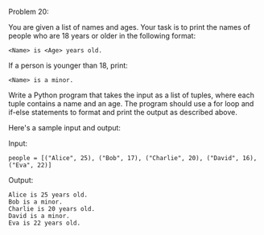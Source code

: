 Problem 20:

You are given a list of names and ages. Your task is to print the names of people who are 18 years or older in the following format:

```
<Name> is <Age> years old.
```
If a person is younger than 18, print:
```
<Name> is a minor.
```

Write a Python program that takes the input as a list of tuples, where each tuple contains a name and an age. The program should use a for loop and if-else statements to format and print the output as described above.

Here's a sample input and output:

Input:
```
people = [("Alice", 25), ("Bob", 17), ("Charlie", 20), ("David", 16), ("Eva", 22)]
```
Output:
```
Alice is 25 years old.
Bob is a minor.
Charlie is 20 years old.
David is a minor.
Eva is 22 years old.
```